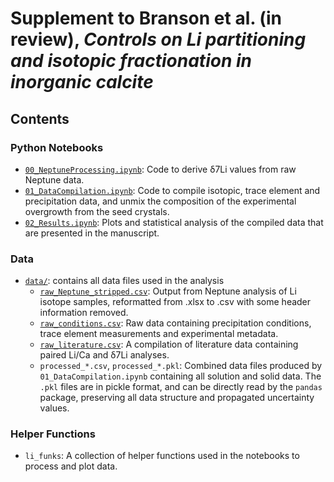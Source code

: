 # Supplement to Branson et al. (in review), *Controls on Li partitioning and isotopic fractionation in inorganic calcite*

## Contents

### Python Notebooks

 - [`00_NeptuneProcessing.ipynb`](00_NeptuneProcessing.ipynb): Code to derive δ7Li values from raw Neptune data.
 - [`01_DataCompilation.ipynb`](01_DataCompilation.ipynb): Code to compile isotopic, trace element and precipitation data, and unmix the composition of the experimental overgrowth from the seed crystals.
 - [`02_Results.ipynb`](02_Results.ipynb): Plots and statistical analysis of the compiled data that are presented in the manuscript.

### Data

 - [`data/`](data/): contains all data files used in the analysis
    - [`raw_Neptune_stripped.csv`](raw_Neptune_stripped.csv): Output from Neptune analysis of Li isotope samples, reformatted from .xlsx to .csv with some header information removed.
    - [`raw_conditions.csv`](raw_conditions.csv): Raw data containing precipitation conditions, trace element measurements and experimental metadata.
    - [`raw_literature.csv`](raw_literature.csv): A compilation of literature data containing paired Li/Ca and δ7Li analyses.
    - `processed_*.csv`, `processed_*.pkl`: Combined data files produced by `01_DataCompilation.ipynb` containing all solution and solid data. The `.pkl` files are in pickle format, and can be directly read by the `pandas` package, preserving all data structure and propagated uncertainty values.

### Helper Functions

 - `li_funks`: A collection of helper functions used in the notebooks to process and plot data.
